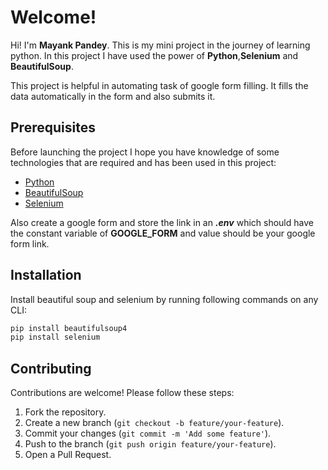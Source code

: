 # Welcome!

Hi! I'm **Mayank Pandey**. This is my mini project in the journey of learning python. In this project I have used the power of **Python**,**Selenium** and **BeautifulSoup**.

This project is helpful in automating task of google form filling. It fills the data automatically in the form and also submits it.

## Prerequisites

Before launching the project I hope you have knowledge of some technologies that are required and has been used in this project:

- [Python](https://www.python.org/doc/)
- [BeautifulSoup](https://beautiful-soup-4.readthedocs.io/en/latest/)
- [Selenium](https://www.selenium.dev/documentation/webdriver/)

Also create a google form and store the link in an **_.env_** which should have the constant variable of **GOOGLE_FORM** and value should be your google form link.

## Installation

Install beautiful soup and selenium by running following commands on any CLI:

```sh
pip install beautifulsoup4
pip install selenium
```

## Contributing

Contributions are welcome! Please follow these steps:

1. Fork the repository.
2. Create a new branch (`git checkout -b feature/your-feature`).
3. Commit your changes (`git commit -m 'Add some feature'`).
4. Push to the branch (`git push origin feature/your-feature`).
5. Open a Pull Request.

